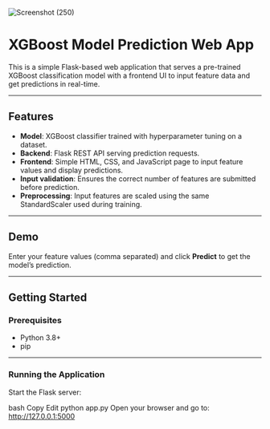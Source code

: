 ![Screenshot (250)](https://github.com/user-attachments/assets/ba6bc2df-30d1-4ac2-af0e-f4334bdacbae)

# XGBoost Model Prediction Web App

This is a simple Flask-based web application that serves a pre-trained XGBoost classification model with a frontend UI to input feature data and get predictions in real-time.

---

## Features

- **Model**: XGBoost classifier trained with hyperparameter tuning on a dataset.
- **Backend**: Flask REST API serving prediction requests.
- **Frontend**: Simple HTML, CSS, and JavaScript page to input feature values and display predictions.
- **Input validation**: Ensures the correct number of features are submitted before prediction.
- **Preprocessing**: Input features are scaled using the same StandardScaler used during training.

---

## Demo

Enter your feature values (comma separated) and click **Predict** to get the model’s prediction.

---

## Getting Started

### Prerequisites

- Python 3.8+
- pip

---

### Running the Application
Start the Flask server:

bash
Copy
Edit
python app.py
Open your browser and go to: http://127.0.0.1:5000




